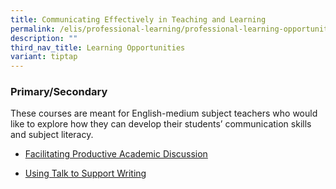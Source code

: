 ```yaml
---
title: Communicating Effectively in Teaching and Learning
permalink: /elis/professional-learning/professional-learning-opportunities/communicating-effectively/
description: ""
third_nav_title: Learning Opportunities
variant: tiptap
---
```

<h3>Primary/Secondary</h3>
<p>These courses are meant for English-medium subject teachers who would
like to explore how they can develop their students’ communication skills
and subject literacy.</p>
<p></p>
<ul data-tight="true" class="tight">
<li>
<p><a href="/elis/professional-learning/professional-learning-opportunities/facilitating-academic-discussion/" rel="noopener noreferrer nofollow" target="_blank">Facilitating Productive Academic Discussion</a>
</p>
</li>
<li>
<p><a href="/elis/professional-learning/professional-learning-opportunities/using-talk-to-support-writing/" rel="noopener noreferrer nofollow" target="_blank">Using Talk to Support Writing</a>
</p>
</li>
</ul>
<p></p>